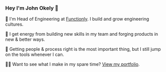 ### Hey I'm John Okely 👋
👥 I'm Head of Engineering at [Functionly](https://functionly.com/). I build and grow engineering cultures.

🙌 I get energy from building new skills in my team and forging products in new & better ways. 

🔧 Getting people & process right is the most important thing, but I still jump on the tools whenever I can.

👨‍💻 Want to see what I make in my spare time? [View my portfolio](https://johnok.com/portfolio).
